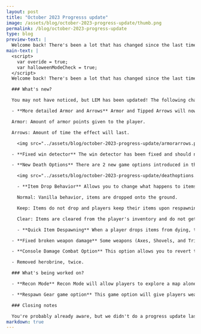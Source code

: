 ```yaml
---
layout: post
title: "October 2023 Progresss update"
image: /assets/blog/october-2023-progress-update/thumb.png
permalink: /blog/october-2023-progress-update
type: blog
preview-text: | 
  Welcome back! There's been a lot that has changed since the last time we've posted one of these, lets get started!
main-text: | 
  <script>
    var overide = true;
    var halloweenModeCheck = true;
  </script>
  Welcome back! There's been a lot that has changed since the last time we've posted one of these, lets get started!

  ### What's new?

  You may not have noticed, but LEM has been updated! The following changes are now available:

  - **More detailed Armor and Arrows** Armor and Tipped Arrows will now properly display info about them when hovering your mouse on them.

  Armor: Amount of armor points given to the player.

  Arrows: Amount of time the effect will last.

    <img src="../assets/blog/october-2023-progress-update/armorarrows.png" class="pixelated">

  - **Fixed win detector** The win detector has been fixed and should now properly find who has won the game every time.

  - **New Death Options** There are 2 new game options introduced in the Combat Options menu. You can find these options in the Death Options page in Combat Options.

    <img src="../assets/blog/october-2023-progress-update/deathoptions.png" class="pixelated">

    - **Item Drop Behavior** Allows you to change what happens to items once a player dies.

    Normal: Vanilla behavior, items are dropped onto the ground.

    Keep: Items do not drop and players keep their items upon respawning.

    Clear: Items are cleared from the player's inventory and do not get dropped.

    - **Quick Item Despawning** When a player drops items from dying, they will despawn within a few seconds.

  - **Fixed broken weapon damage** Some weapons (Axes, Shovels, and Tridents) have been dealing 1 extra point of damage. This has been fixed by applying the extra point of damage to all weapons, along with fixing the displayed damage for enchanted weapons.

  - **Console Damage Combat Option** This option allows you to revert the extra point of damage being applied to all weapons. This can be found in the Custom combat type, and will be turned off when using Modern combat.

  - Removed herobrine, twice.

  ### What's being worked on?

  - **Recon Mode** Recon Mode will allow players to explore a map alone and test certain scenarios, there will be infinite respawns and no time limit. This feature will only be available in Private Rooms once they are available.

  - **Respawn Gear game option** This game option will give players weapons, tools, food, etc.. upon respawning in a round with multiple lives. The items given will change depending on how long the match has been going on for.

  ### Closing notes

  You're probably already aware, but we didn't do a progress update last month. This was due to the majority of things being worked on being backend changes or updates we've already covered in previous progress updates. We've also been much more busy with things going on outside of LEM.
markdown: true
---
```

